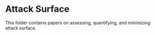 # Attack Surface

This folder contains papers on assessing, quantifying, and minimizing attack surface.

